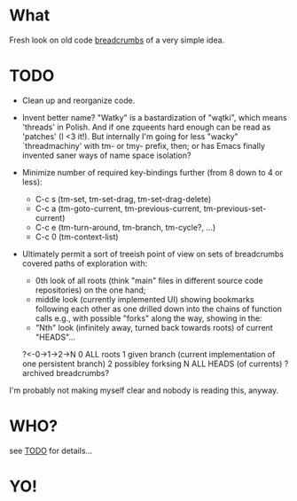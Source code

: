 # What

Fresh look on old code
[breadcrumbs](http://www.emacswiki.org/emacs/BreadcrumbForEmacs)
of a very simple idea.

# TODO

* Clean up and reorganize code.
* Invent better name? "Watky" is a bastardization of "wątki", which means
'threads' in Polish. And if one zqueents hard enough can be read as 'patches'
(I <3 it!). But internally I'm going for less "wacky" `threadmachiny'
with tm- or tmy- prefix, then; or has Emacs finally invented saner ways of
name space isolation?
* Minimize number of required key-bindings further (from 8 down to 4 or less):
    * C-c s (tm-set, tm-set-drag, tm-set-drag-delete)
    * C-c a (tm-goto-current, tm-previous-current, tm-previous-set-current)
    * C-c e (tm-turn-around, tm-branch, tm-cycle?, ...)
    * C-c 0 (tm-context-list)
* Ultimately permit a sort of treeish point of view on sets of breadcrumbs
covered paths of exploration with:
    * 0th look of all roots (think "main" files in different source code
    repositories) on the one hand;
    * middle look (currently implemented UI) showing bookmarks following each
    other as one drilled down into the chains of function calls e.g.,
    with possible "forks" along the way, showing in the:
    * "Nth" look (infinitely away, turned back towards roots) of current "HEADS"...

    ?<-0->1->2->N
       0 ALL roots
          1 given branch (current implementation of one persistent branch)
             2 possibley forksing
                N ALL HEADS (of currents)
    ? archived breadcrumbs?

I'm probably not making myself clear and nobody is reading this, anyway.

# WHO?

see [TODO](TODO.md) for details...

# YO!
